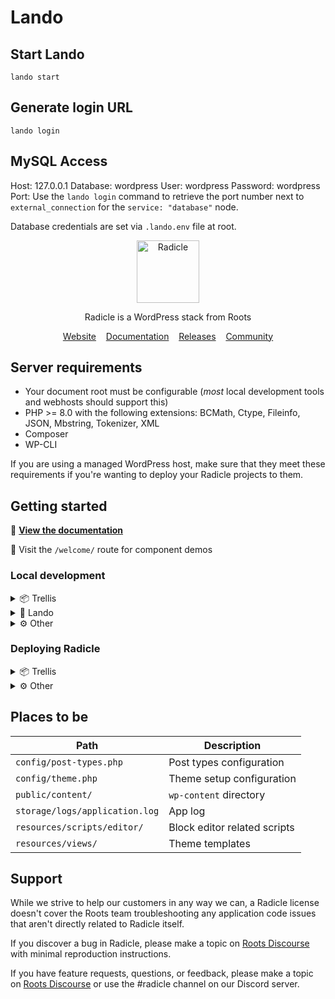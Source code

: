 # Lando

## Start Lando

`lando start`

## Generate login URL

`lando login`

## MySQL Access

Host: 127.0.0.1
Database: wordpress
User: wordpress
Password: wordpress
Port: Use the `lando login` command to retrieve the port number next to `external_connection` for the `service: "database"` node.

Database credentials are set via `.lando.env` file at root.

<p align="center">
  <a href="https://roots.io/radicle/">
    <img alt="Radicle" src="https://cdn.roots.io/app/uploads/logo-radicle.svg" height="100">
  </a>
</p>

<p align="center">Radicle is a WordPress stack from Roots</p>

<p align="center">
  <a href="https://roots.io/radicle/">Website</a> &nbsp;&nbsp; <a href="https://roots.io/radicle/docs/installation/">Documentation</a> &nbsp;&nbsp; <a href="https://github.com/roots/radicle/releases">Releases</a> &nbsp;&nbsp; <a href="https://discourse.roots.io/c/radicle">Community</a>
</p>

## Server requirements

- Your document root must be configurable (_most_ local development tools and webhosts should support this)
- PHP >= 8.0 with the following extensions: BCMath, Ctype, Fileinfo, JSON, Mbstring, Tokenizer, XML
- Composer
- WP-CLI

If you are using a managed WordPress host, make sure that they meet these requirements if you're wanting to deploy your Radicle projects to them.

## Getting started

📝 [**View the documentation**](https://roots.io/radicle/docs/)

💄 Visit the `/welcome/` route for component demos

### Local development

<details>
  <summary>📦 Trellis</summary>
  <br>

Run `yarn && yarn build`

Run `php .radicle-setup/trellis.php` to grab the latest version of Trellis and apply the necessary modifications for Radicle. After you've ran this script,
navigate to the Trellis directory to init and start your project:

```shell
$ php .radicle-setup/trellis.php
$ cd trellis/
$ trellis init
$ trellis up
```

You can remove the `.radicle-setup/` directory after you've ran the Trellis script, or if you aren't planning to use Trellis.

</details>

<details>
  <summary>🐳 Lando</summary>
  <br>

1. In `bud.config.js`: Replace `http://radicle.test` with `https://radicle.lndo.site`
1. Run `yarn && yarn build`
1. Run `lando start`
1. Visit `https://radicle.lndo.site/`

You can run `lando login` to generate a passwordless wp-admin login URL (WordPress must first be installed)

</details>

<details>
  <summary>⚙️ Other</summary>
  <br>

1. In `bud.config.js`: Replace `http://radicle.test` with your local dev server URL
1. Run `yarn && yarn build`
1. Run `composer install`
1. Configure your local development setup to set the `public/` directory as the webroot.
1. Copy `.env.example` to `.env` and update the [environment variables](https://roots.io/bedrock/docs/installation/#getting-started)

</details>

### Deploying Radicle

<details>
  <summary>📦 Trellis</summary>
  <br>

Want to deploy with GitHub Actions? Uncomment the deploy job from `.github/workflows/deploy.yml`.

Otherwise, run `trellis deploy <environment>`.

</details>

<details>
  <summary>⚙️ Other</summary>
  <br>

You will need to make sure that your deployment process handles the following:

1. Run `yarn && yarn build` from the project root
1. Copy contents of `public/dist/` folder to server (produced from `yarn build`)
1. Run `wp acorn optimize`
1. Run `wp acorn icons:cache` (if using Blade Icons)
1. Run `wp login install --activate` (if wanting to use the WP-CLI login command)

</details>

## Places to be

| Path                           | Description                  |
| ------------------------------ | ---------------------------- |
| `config/post-types.php`        | Post types configuration     |
| `config/theme.php`             | Theme setup configuration    |
| `public/content/`              | `wp-content` directory       |
| `storage/logs/application.log` | App log                      |
| `resources/scripts/editor/`    | Block editor related scripts |
| `resources/views/`             | Theme templates              |

## Support

While we strive to help our customers in any way we can, a Radicle license doesn't cover the Roots team troubleshooting any application code issues that aren't directly related to Radicle itself.

If you discover a bug in Radicle, please make a topic on [Roots Discourse](https://discourse.roots.io/c/radicle) with minimal reproduction instructions.

If you have feature requests, questions, or feedback, please make a topic on [Roots Discourse](https://discourse.roots.io/c/radicle) or use the #radicle channel on our Discord server.
